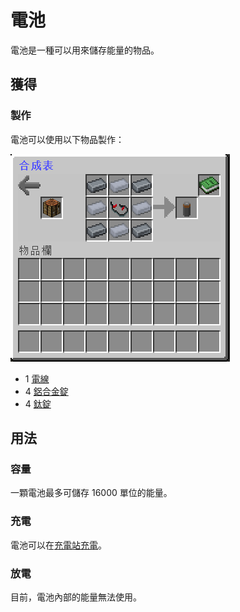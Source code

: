 # 電池

電池是一種可以用來儲存能量的物品。

## 獲得

### 製作

電池可以使用以下物品製作：

![](<../.gitbook/assets/image (205).png>)

* 1 [電線](Wire.md)
* 4 [鋁合金錠](Aluminium-Alloy-Ingot.md)
* 4 [鈦錠](titanium-ingot.md)

## 用法

### 容量

一顆電池最多可儲存 16000 單位的能量。

### 充電

電池可以在[充電站充電](Charging-Station.md)。

### 放電

目前，電池內部的能量無法使用。
